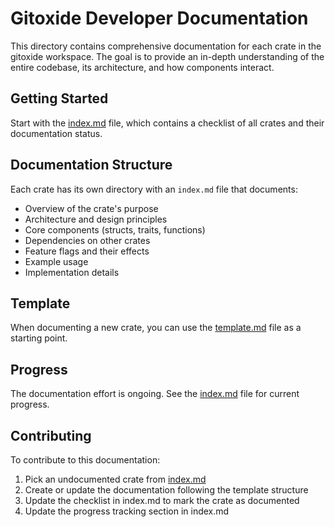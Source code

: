 # Gitoxide Developer Documentation

This directory contains comprehensive documentation for each crate in the gitoxide workspace. The goal is to provide an in-depth understanding of the entire codebase, its architecture, and how components interact.

## Getting Started

Start with the [index.md](./index.md) file, which contains a checklist of all crates and their documentation status.

## Documentation Structure

Each crate has its own directory with an `index.md` file that documents:

- Overview of the crate's purpose
- Architecture and design principles
- Core components (structs, traits, functions)
- Dependencies on other crates
- Feature flags and their effects
- Example usage
- Implementation details

## Template

When documenting a new crate, you can use the [template.md](./template.md) file as a starting point.

## Progress

The documentation effort is ongoing. See the [index.md](./index.md) file for current progress.

## Contributing

To contribute to this documentation:

1. Pick an undocumented crate from [index.md](./index.md)
2. Create or update the documentation following the template structure
3. Update the checklist in index.md to mark the crate as documented
4. Update the progress tracking section in index.md